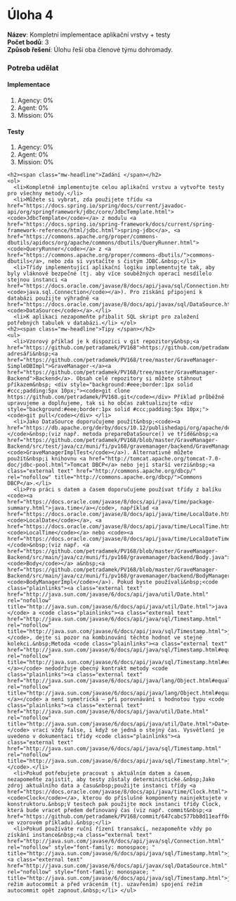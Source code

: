 <html>
  <head>
  </head>
  <body>
    <h1><span class="mw-headline">Úloha 4 </span></h1>
    <p><b>Název</b>: Kompletní implementace aplikační vrstvy + testy<br><b>Počet bodů</b>: 3<br><b>Způsob řešení</b>: Úlohu řeší oba členové týmu dohromady.</p>
    
 <h3>Potreba udělat</h3>

<h4>Implementace</h4>
<ol>
<li>Agency: 0%</li>
<li>Agent: 0%</li>
<li>Mission: 0%</li>
</ol>

<h4>Testy</h4>
<ol>
<li>Agency: 0%</li>
<li>Agent: 0%</li>
<li>Mission: 0%</li>
</ol>
    
    <h2><span class="mw-headline">Zadání </span></h2>
    <ol>
      <li>Kompletně implementujte celou aplikační vrstvu a vytvořte testy pro všechny metody.</li>
      <li>Můžete si vybrat, zda použijete třídu <a href="https://docs.spring.io/spring/docs/current/javadoc-api/org/springframework/jdbc/core/JdbcTemplate.html"><code>JdbcTemplate</code></a> z modulu <a href="https://docs.spring.io/spring-framework/docs/current/spring-framework-reference/html/jdbc.html">spring-jdbc</a>, <a href="https://commons.apache.org/proper/commons-dbutils/apidocs/org/apache/commons/dbutils/QueryRunner.html"><code>QueryRunner</code></a> z <a href="https://commons.apache.org/proper/commons-dbutils/">commons-dbutils</a>, nebo zda si vystačíte s čistým JDBC.&nbsp;</li>
      <li>Třídy implementující aplikační logiku implementujte tak, aby byly vláknově bezpečné (tj. aby více souběžných operací nesdílelo stejnou instanci <a href="https://docs.oracle.com/javase/8/docs/api/java/sql/Connection.html"><code>java.sql.Connection</code></a>). Pro získání připojení k databázi použijte výhradně <a href="https://docs.oracle.com/javase/8/docs/api/javax/sql/DataSource.html"><code>DataSource</code></a>.</li>
      <li>K aplikaci nezapomeňte přibalit SQL skript pro založení potřebných tabulek v databázi.</li> </ol>
    <h2><span class="mw-headline">Tipy </span></h2>
    <ul>
      <li>Vzorový příklad je k dispozici v git repozitory&nbsp;<a href="https://github.com/petradamek/PV168">https://github.com/petradamek/PV168</a>&nbsp;v adresáři&nbsp;<a href="https://github.com/petradamek/PV168/tree/master/GraveManager-SimpleDBImpl">GraveManager-</a><a href="https://github.com/petradamek/PV168/tree/master/GraveManager-Backend">Backend</a>. Obsah celé repozitory si můžete stáhnout příkazem&nbsp; <div style="background:#eee;border:1px solid #ccc;padding:5px 10px;"><code>git clone https://github.com/petradamek/PV168.git</code></div> Příklad průběžně upravujeme a doplňujeme, tak si ho občas zaktualizujte <div style="background:#eee;border:1px solid #ccc;padding:5px 10px;"><code>git pull</code></div> </li>
      <li>Jako DataSource doporučujeme použít&nbsp;<code><a href="https://db.apache.org/derby/docs/10.12/publishedapi/org/apache/derby/jdbc/EmbeddedDataSource.html">org.apache.derby.jdbc.EmbeddedDataSource</a></code>&nbsp;(viz např. metoda prepareDataSource() ve třídě&nbsp;<a href="https://github.com/petradamek/PV168/blob/master/GraveManager-Backend/src/test/java/cz/muni/fi/pv168/gravemanager/backend/GraveManagerImplTest.java"><code>GraveManagerImplTest</code></a>). Alternativně můžete použít&nbsp;i knihovnu <a href="http://tomcat.apache.org/tomcat-7.0-doc/jdbc-pool.html">Tomcat DBCP</a> nebo její starší verzi&nbsp;<a class="external text" href="http://commons.apache.org/dbcp/" rel="nofollow" title="http://commons.apache.org/dbcp/">Commons DBCP</a>.</li>
      <li>Pro práci s datem a časem doporučujeme používat třídy z balíku <code><a href="https://docs.oracle.com/javase/8/docs/api/java/time/package-summary.html">java.time</a></code>, například <a href="https://docs.oracle.com/javase/8/docs/api/java/time/LocalDate.html"><code>LocalDate</code></a>, <a href="https://docs.oracle.com/javase/8/docs/api/java/time/LocalTime.html"><code>LocalTime</code></a> nebo <code><a href="https://docs.oracle.com/javase/8/docs/api/java/time/LocalDateTime.html">LocalDateTime</a></code>&nbsp;(viz např. <a href="https://github.com/petradamek/PV168/blob/master/GraveManager-Backend/src/main/java/cz/muni/fi/pv168/gravemanager/backend/Body.java"><code>Body</code></a> a&nbsp;<a href="https://github.com/petradamek/PV168/blob/master/GraveManager-Backend/src/main/java/cz/muni/fi/pv168/gravemanager/backend/BodyManagerImpl.java"><code>BodyManagerImpl</code></a>). Pokud byste používali&nbsp;<code class="plainlinks"><a class="external text" href="http://java.sun.com/javase/6/docs/api/java/util/Date.html" rel="nofollow" title="http://java.sun.com/javase/6/docs/api/java/util/Date.html">java.util.Date</a></code> a <code class="plainlinks"><a class="external text" href="http://java.sun.com/javase/6/docs/api/java/sql/Timestamp.html" rel="nofollow" title="http://java.sun.com/javase/6/docs/api/java/sql/Timestamp.html">java.sql.Timestamp</a></code>, dejte si pozor na kombinování těchto hodnot ve stejné kolekci.&nbsp;Metoda <code class="plainlinks"><a class="external text" href="http://java.sun.com/javase/6/docs/api/java/sql/Timestamp.html#equals(java.lang.Object)" rel="nofollow" title="http://java.sun.com/javase/6/docs/api/java/sql/Timestamp.html#equals(java.lang.Object)">Timestamp.equals(java.lang.Object)</a></code> nedodržuje obecný kontrakt metody <code class="plainlinks"><a class="external text" href="http://java.sun.com/javase/6/docs/api/java/lang/Object.html#equals(java.lang.Object)" rel="nofollow" title="http://java.sun.com/javase/6/docs/api/java/lang/Object.html#equals(java.lang.Object)">Object.equals(java.lang.Object)</a></code> a není symetrická — při porovnávání s hodnotou typu <code class="plainlinks"><a class="external text" href="http://java.sun.com/javase/6/docs/api/java/util/Date.html" rel="nofollow" title="http://java.sun.com/javase/6/docs/api/java/util/Date.html">Date</a></code> vrací vždy false, i když se jedná o stejný čas. Vysvětlení je uvedeno v dokumentaci třídy <code class="plainlinks"><a class="external text" href="http://java.sun.com/javase/6/docs/api/java/sql/Timestamp.html" rel="nofollow" title="http://java.sun.com/javase/6/docs/api/java/sql/Timestamp.html">java.sql.Timestamp</a></code>.</li>
      <li>Pokud potřebujete pracovat s aktuálním datem a časem, nezapomeňte zajistit, aby testy zůstaly deterministické.&nbsp;Jako zdroj aktuálního data a času&nbsp;použijte instanci třídy <a href="https://docs.oracle.com/javase/8/docs/api/java/time/Clock.html"><code>Clock</code></a>, kterou do příslušné komponenty nainjektujete v konstruktoru.&nbsp;V testech pak použijte mock instanci třídy Clock, která bude vracet předem definovaný čas (viz např. commit&nbsp;<a href="https://github.com/petradamek/PV168/commit/647cabc577bb8d11eaff0c80b435b15b600bdce7">647cabc5</a> ve vzorovém příkladu).&nbsp;</li>
      <li>Pokud používáte ruční řízení transakcí, nezapomeňte vždy po získání instance&nbsp;<a class="external text" href="http://java.sun.com/javase/6/docs/api/java/sql/Connection.html" rel="nofollow" style="font-family: monospace; " title="http://java.sun.com/javase/6/docs/api/java/sql/Timestamp.html">java.sql.Connection</a>&nbsp;z&nbsp;<a class="external text" href="http://java.sun.com/javase/6/docs/api/javax/sql/DataSource.html" rel="nofollow" style="font-family: monospace; " title="http://java.sun.com/javase/6/docs/api/java/sql/Timestamp.html">javax.sql.DataSource</a>&nbsp;vypnout režim autocommit a před vrácením (tj. uzavřením) spojení režim autocommit opět zapnout.&nbsp;</li> </ul>
  </body>
</html>
